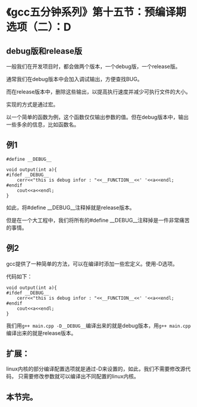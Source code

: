 # 《gcc五分钟系列》第十五节：预编译期选项（二）：D

## debug版和release版

一般我们在开发项目时，都会做两个版本，一个debug版，一个release版。

通常我们在debug版本中会加入调试输出，方便查找BUG。

而在release版本中，删除这些输出，以提高执行速度并减少可执行文件的大小。

实现的方式是通过宏。

以一个简单的函数为例，这个函数仅仅输出参数的值。但在debug版本中，输出一些多余的信息，比如函数名。

## 例1

    #define __DEBUG__

    void output(int a){
    #ifdef __DEBUG__
        cerr<<"this is debug infor : "<<__FUNCTION__<<' '<<a<<endl;
    #endif
        cout<<a<<endl;
    }

如此，将#define __DEBUG__注释掉就是release版本。

但是在一个大工程中，我们将所有的#define __DEBUG__注释掉是一件非常痛苦的事情。

## 例2

gcc提供了一种简单的方法，可以在编译时添加一些宏定义。使用-D选项。

代码如下：

    void output(int a){
    #ifdef __DEBUG__
        cerr<<"this is debug infor : "<<__FUNCTION__<<' '<<a<<endl;
    #endif
        cout<<a<<endl;
    }

我们用`g++ main.cpp -D__DEBUG__`编译出来的就是debug版本，用`g++ main.cpp`编译出来的就是release版本。

## 扩展：

linux内核的部分编译配置选项就是通过-D来设置的，如此，我们不需要修改源代码，
只需要修改参数就可以编译出不同配置的linux内核。

## 本节完。

